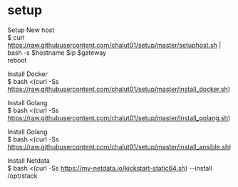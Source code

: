 # setup
Setup New host <br>
$ curl https://raw.githubusercontent.com/chalut01/setup/master/setuphost.sh | bash -s $hostname $ip $gateway <br>
reboot


Install Docker <br>
$ bash <(curl -Ss https://raw.githubusercontent.com/chalut01/setup/master/install_docker.sh)<br>

Install Golang <br>
$ bash <(curl -Ss https://raw.githubusercontent.com/chalut01/setup/master/install_golang.sh)<br>

Install Golang <br>
$ bash <(curl -Ss https://raw.githubusercontent.com/chalut01/setup/master/install_ansible.sh)<br>

Install Netdata <br>
$ bash <(curl -Ss https://my-netdata.io/kickstart-static64.sh) --install /opt/stack
